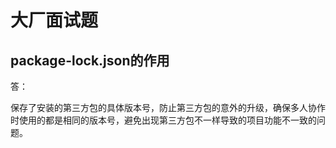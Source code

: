 # 大厂面试题

## 

## package-lock.json的作用

答：

保存了安装的第三方包的具体版本号，防止第三方包的意外的升级，确保多人协作时使用的都是相同的版本号，避免出现第三方包不一样导致的项目功能不一致的问题。